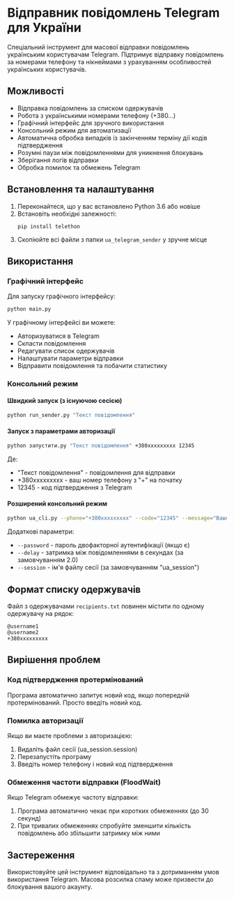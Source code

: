 # Відправник повідомлень Telegram для України

Спеціальний інструмент для масової відправки повідомлень українським користувачам Telegram.
Підтримує відправку повідомлень за номерами телефону та нікнеймами з урахуванням особливостей українських користувачів.

## Можливості

- Відправка повідомлень за списком одержувачів
- Робота з українськими номерами телефону (+380...)
- Графічний інтерфейс для зручного використання
- Консольний режим для автоматизації
- Автоматична обробка випадків із закінченням терміну дії кодів підтвердження
- Розумні паузи між повідомленнями для уникнення блокувань
- Зберігання логів відправки
- Обробка помилок та обмежень Telegram

## Встановлення та налаштування

1. Переконайтеся, що у вас встановлено Python 3.6 або новіше
2. Встановіть необхідні залежності:
   ```
   pip install telethon
   ```
3. Скопіюйте всі файли з папки `ua_telegram_sender` у зручне місце

## Використання

### Графічний інтерфейс

Для запуску графічного інтерфейсу:

```bash
python main.py
```

У графічному інтерфейсі ви можете:
- Авторизуватися в Telegram
- Скласти повідомлення
- Редагувати список одержувачів
- Налаштувати параметри відправки
- Відправити повідомлення та побачити статистику

### Консольний режим

#### Швидкий запуск (з існуючою сесією)

```bash
python run_sender.py "Текст повідомлення"
```

#### Запуск з параметрами авторизації

```bash
python запустити.py "Текст повідомлення" +380xxxxxxxxx 12345
```

Де:
- "Текст повідомлення" - повідомлення для відправки
- +380xxxxxxxxx - ваш номер телефону з "+" на початку
- 12345 - код підтвердження з Telegram

#### Розширений консольний режим

```bash
python ua_cli.py --phone="+380xxxxxxxxx" --code="12345" --message="Ваше повідомлення" --recipients="список.txt"
```

Додаткові параметри:
- `--password` - пароль двофакторної аутентифікації (якщо є)
- `--delay` - затримка між повідомленнями в секундах (за замовчуванням 2.0)
- `--session` - ім'я файлу сесії (за замовчуванням "ua_session")

## Формат списку одержувачів

Файл з одержувачами `recipients.txt` повинен містити по одному одержувачу на рядок:

```
@username1
@username2
+380xxxxxxxxx
```

## Вирішення проблем

### Код підтвердження протермінований

Програма автоматично запитує новий код, якщо попередній протермінований. Просто введіть новий код.

### Помилка авторизації

Якщо ви маєте проблеми з авторизацією:
1. Видаліть файл сесії (ua_session.session)
2. Перезапустіть програму
3. Введіть номер телефону і новий код підтвердження

### Обмеження частоти відправки (FloodWait)

Якщо Telegram обмежує частоту відправки:
1. Програма автоматично чекає при коротких обмеженнях (до 30 секунд)
2. При тривалих обмеженнях спробуйте зменшити кількість повідомлень або збільшити затримку між ними

## Застереження

Використовуйте цей інструмент відповідально та з дотриманням умов використання Telegram. Масова розсилка спаму може призвести до блокування вашого акаунту.